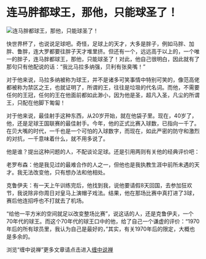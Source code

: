 连马胖都球王，那他，只能球圣了！
====








![连马胖都球王，那他，只能球圣了！](http://simg.sinajs.cn/blog7style/images/common/sg_trans.gif)









快世界杯了，也说说足球吧。奇怪，足球上的天才，大多是胖子，例如马胖、加胖、鲁胖，连大罗都要往胖子天才堆里挤。但还有一个，远远高于以上的，一个唯一的胖子，连马胖都球王，那他，只能球圣了！对此，他自己很明白，因此就有了那句只有他配说的话：“我比马拉多纳强，贝利有张臭嘴！”







对于他来说，马拉多纳被称为球王，并不是诸多可笑事情中特别可笑的，像范高佬都被称为禁区之王，也就证明了，所谓的王，往往是垃圾的代名词。而他，不需要任何的王冠，任何的王在他面前都如此渺小，因为他是圣，超凡入圣，凡尘的所谓王，只配在他脚下匍匐！







对于他来说，最佳射手这种东西，从20岁开始，就在他袋子里。现在，40岁了，他，还是足球王国联赛的最佳射手。今年，他的正式比赛入球数，已指向一千了。在贝大嘴的时代，一千也是一个可怕的入球数字，而现在，如此严密的防守和激烈的对抗，一千意味着什么，就不用多说了。







他是谁？提出这种问题的人，不配谈论足球。还是引用两则有关他的经典评价吧：







老罗布森：他是我见过的最难合作的人之一，但他也是我执教生涯中前所未遇的天才。我无法改变他，只有想办法和他相处。







克鲁伊夫：有一天上午训练完后，他找到我，说他要请假8天回国，去参加狂欢节，我说除非你周日对皇马上演帽子戏法。结果，他在那场比赛中真打进了3球，赛后他连招呼也不打就去了机场。







“给他一平方米的空间就足以改变整场比赛”，说这话的人，还是克鲁伊夫，一个70年代的球王。而这个70年代的球王口中的他，给了自己一个谦虚的评价：“1970年后的所有球员里，我认为自己是最好的，”其实，有关1970年后的限定，大概也是多余的。













浏览“缠中说禅”更多文章请点击进入[缠中说禅](http://blog.sina.com.cn/m/chzhshch)



























